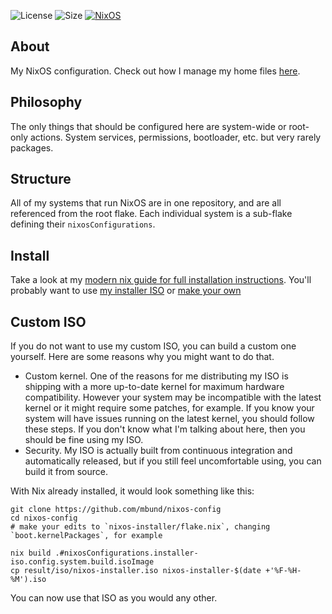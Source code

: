 ![License](https://img.shields.io/github/license/mbund/nixos-config?color=dgreen&style=flat-square) ![Size](https://img.shields.io/github/repo-size/mbund/nixos-config?color=red&label=size&style=flat-square) [![NixOS](https://img.shields.io/badge/NixOS-unstable-9cf.svg?style=flat-square&logo=NixOS&logoColor=white)](https://nixos.org)  

## About
My NixOS configuration. Check out how I manage my home files [here](https://github.com/mbund/nix-home).

## Philosophy
The only things that should be configured here are system-wide or root-only actions. System services, permissions, bootloader, etc. but very rarely packages.

## Structure
All of my systems that run NixOS are in one repository, and are all referenced from the root flake. Each individual system is a sub-flake defining their `nixosConfigurations`.

## Install
Take a look at my [modern nix guide for full installation instructions](https://github.com/mbund/modern-nix-guide/wiki/Installation). You'll probably want to use [my installer ISO](https://github.com/mbund/nixos-config/releases) or [make your own](https://github.com/mbund/nixos-config#custom-iso)

## Custom ISO
If you do not want to use my custom ISO, you can build a custom one yourself. Here are some reasons why you might want to do that.

- Custom kernel. One of the reasons for me distributing my ISO is shipping with a more up-to-date kernel for maximum hardware compatibility. However your system may be incompatible with the latest kernel or it might require some patches, for example. If you know your system will have issues running on the latest kernel, you should follow these steps. If you don't know what I'm talking about here, then you should be fine using my ISO.
- Security. My ISO is actually built from continuous integration and automatically released, but if you still feel uncomfortable using, you can build it from source.

With Nix already installed, it would look something like this:
```
git clone https://github.com/mbund/nixos-config
cd nixos-config
# make your edits to `nixos-installer/flake.nix`, changing `boot.kernelPackages`, for example

nix build .#nixosConfigurations.installer-iso.config.system.build.isoImage
cp result/iso/nixos-installer.iso nixos-installer-$(date +'%F-%H-%M').iso
```
You can now use that ISO as you would any other.
